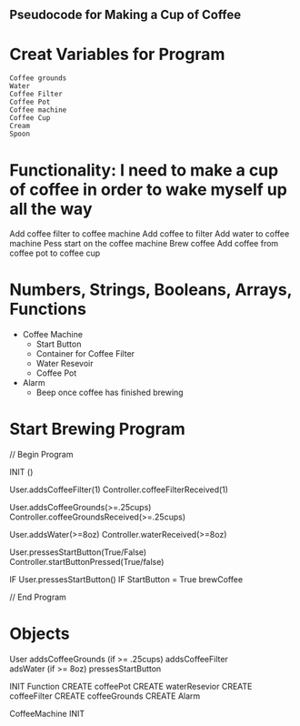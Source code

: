 ## Pseudocode for Making a Cup of Coffee

# Creat Variables for Program
    Coffee grounds
    Water
    Coffee Filter
    Coffee Pot
    Coffee machine
    Coffee Cup
    Cream
    Spoon

  # Functionality: I need to make a cup of coffee in order to wake myself up all the way
  Add coffee filter to coffee machine
  Add coffee to filter
  Add water to coffee machine
  Pess start on the coffee machine
  Brew coffee
  Add coffee from coffee pot to coffee cup
    

 # Numbers, Strings, Booleans, Arrays, Functions
 * Coffee Machine
    * Start Button
    * Container for Coffee Filter
    * Water Resevoir
    * Coffee Pot
 * Alarm
    * Beep once coffee has finished brewing

# Start Brewing Program

// Begin Program

INIT ()

User.addsCoffeeFilter(1)
Controller.coffeeFilterReceived(1)

User.addsCoffeeGrounds(>=.25cups)
Controller.coffeeGroundsReceived(>=.25cups)

User.addsWater(>=8oz)
Controller.waterReceived(>=8oz)

User.pressesStartButton(True/False)
Controller.startButtonPressed(True/false)

IF User.pressesStartButton()
    IF StartButton = True
        brewCoffee

// End Program

# Objects
User
      addsCoffeeGrounds (if >= .25cups)
      addsCoffeeFilter  
      adsWater (if >= 8oz)
      pressesStartButton

INIT Function
    CREATE coffeePot
    CREATE waterResevior
    CREATE coffeeFilter
    CREATE coffeeGrounds 
    CREATE Alarm

CoffeeMachine
    INIT